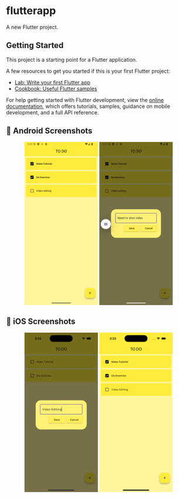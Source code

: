 # flutterapp

A new Flutter project.

## Getting Started

This project is a starting point for a Flutter application.

A few resources to get you started if this is your first Flutter project:

- [Lab: Write your first Flutter app](https://docs.flutter.dev/get-started/codelab)
- [Cookbook: Useful Flutter samples](https://docs.flutter.dev/cookbook)

For help getting started with Flutter development, view the
[online documentation](https://docs.flutter.dev/), which offers tutorials,
samples, guidance on mobile development, and a full API reference.

## 📱 Android Screenshots
<p align="center">
  <img src="lib/screenshot/Screenshot_20250809_032538.png" alt="Android Screenshot 1" width="200"/>
  <img src="lib/screenshot/Screenshot_20250809_032615.png" alt="Android Screenshot 2" width="200"/>
</p>

## 🍏 iOS Screenshots
<p align="center">
  <img src="lib/screenshot/Simulator%20Screenshot%20-%20iPhone%2016%20Pro%20-%202025-08-09%20at%2003.25.03.png" alt="iOS Screenshot 1" width="200"/>
  <img src="lib/screenshot/Simulator%20Screenshot%20-%20iPhone%2016%20Pro%20-%202025-08-09%20at%2003.25.15.png" alt="iOS Screenshot 2" width="200"/>
</p>